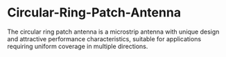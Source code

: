 # Circular-Ring-Patch-Antenna
The circular ring patch antenna is a microstrip antenna with unique design and attractive performance characteristics, suitable for applications requiring uniform coverage in multiple directions.

